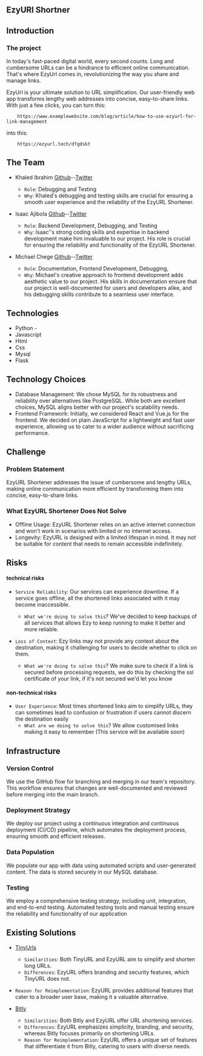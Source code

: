 ## EzyURl Shortner

## Introduction

### The project
In today's fast-paced digital world, every second counts. Long and cumbersome URLs can be a
hindrance to efficient online communication. That's where EzyUrl comes in, revolutionizing the
way you share and manage links.

EzyUrl is your ultimate solution to URL simplification. Our user-friendly web app transforms lengthy
web addresses into concise, easy-to-share links. With just a few clicks, you can turn this:

        https://www.examplewebsite.com/blog/article/how-to-use-ezyurl-for-link-management

into this: 

        https://ezyurl.tech/dfgdskt



## The Team

* Khaled Ibrahim [Github](https://github.com/KhaledIbrahemAbdelaziz)--[Twitter]()
    * ``Role``: Debugging and Testing
    * ``Why``: Khaled's debugging and testing skills are crucial for ensuring a smooth user experience and the reliability of the EzyURL Shortener.


* Isaac Ajibola [Github](https://github.com/Bigizic)--[Twitter](https://twitter.com/Big_izic)
    * ``Role``: Backend Development, Debugging, and Testing
    * ``Why``: Isaac’'s strong coding skills and expertise in backend development make him invaluable to our project. His role is crucial for ensuring the reliability and functionality of the EzyURL Shortener.


* Michael Chege [Github](https://github.com/mike-chege)--[Twitter]()
    * ``Role``: Documentation, Frontend Development, Debugging, 
    * ``Why``: Michael's creative approach to frontend development adds aesthetic value to our project. His skills in documentation ensure that our project is well-documented for users and developers alike, and his debugging skills contribute to a seamless user interface.


## Technologies
* Python -
* Javascript
* Html
* Css
* Mysql
* Flask

## Technology Choices
* Database Management: We chose MySQL for its robustness and reliability over alternatives like PostgreSQL. While both are excellent choices, MySQL aligns better with our project's scalability needs.
* Frontend Framework: Initially, we considered React and Vue.js for the frontend. We decided on plain JavaScript for a lightweight and fast user experience, allowing us to cater to a wider audience without sacrificing performance.


## Challenge
### Problem Statement
EzyURL Shortener addresses the issue of cumbersome and lengthy URLs, making online communication more efficient by transforming them into concise, easy-to-share links.

### What EzyURL Shortener Does Not Solve
* Offline Usage: EzyURL Shortener relies on an active internet connection and won't work in scenarios with limited or no internet access.
* Longevity: EzyURL is designed with a limited lifespan in mind. It may not be suitable for content that needs to remain accessible indefinitely.



## Risks
####  technical risks

- ``Service Reliability``: Our services can experience downtime. If a service goes offline, all the shortened links associated with it may become inaccessible.
    - ``What we're doing to solve this``? We've decided to keep backups of all services that allows Ezy to keep running to make it better and more reliable.

- ``Loss of Context``: Ezy links may not provide any context about the destination, making it challenging for users to decide whether to click on them.
    - ``What we're doing to solve this``? We make sure to check if a link is secured before processing requests, we do this by checking the ssl certificate of your link, if it's not secured we'd let you know
 
#### non-technical risks

- ``User Experience``: Most times shortened links aim to simplify URLs, they can sometimes lead to confusion or frustration if users cannot discern the destination easily
    - ``What are we doing to solve this``? We allow customised links making it easy to remember (This service will be available soon)
 
## Infrastructure
### Version Control
We use the GitHub flow for branching and merging in our team's repository. This workflow ensures that changes are well-documented and reviewed before merging into the main branch.

### Deployment Strategy
We deploy our project using a continuous integration and continuous deployment (CI/CD) pipeline, which automates the deployment process, ensuring smooth and efficient releases.

### Data Population
We populate our app with data using automated scripts and user-generated content. The data is stored securely in our MySQL database.

### Testing
We employ a comprehensive testing strategy, including unit, integration, and end-to-end testing. Automated testing tools and manual testing ensure the reliability and functionality of our application



## Existing Solutions
* [TinyUrls](https://tinyurl.com)
    * ``Similarities``: Both TinyURL and EzyURL aim to simplify and shorten long URLs.
    * ``Differences``: EzyURL offers branding and security features, which TinyURL does not.
*    ``Reason for Reimplementation``: EzyURL provides additional features that cater to a broader user base, making it a valuable alternative.

* [Bitly](https://bitly.com)

    * ``Similarities``: Both Bitly and EzyURL offer URL shortening services.
    * ``Differences``: EzyURL emphasizes simplicity, branding, and security, whereas Bitly focuses primarily on shortening URLs.
    * ``Reason for Reimplementation``: EzyURL offers a unique set of features that differentiate it from Bitly, catering to users with diverse needs.
